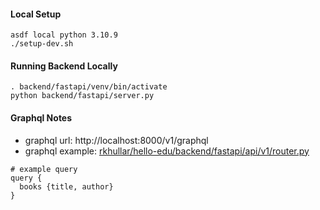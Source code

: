 #### Local Setup
```shell
asdf local python 3.10.9
./setup-dev.sh
```

#### Running Backend Locally
```shell
. backend/fastapi/venv/bin/activate
python backend/fastapi/server.py
```

#### Graphql Notes
- graphql url: http://localhost:8000/v1/graphql
- graphql example: [rkhullar/hello-edu/backend/fastapi/api/v1/router.py][graphql-router]

```text
# example query
query {
  books {title, author}
}
```

[graphql-router]: https://github.com/rkhullar/hello-edu/blob/main/backend/fastapi/api/v1/router.py
